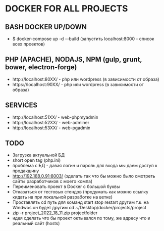 # DOCKER FOR ALL PROJECTS

## BASH DOCKER UP/DOWN
- $ docker-compose up -d --build (запустить localhost:8000 - список всех проектов)

## PHP (APACHE), NODAJS, NPM (gulp, grunt, bower, electron-forge)
- http://localhost:80XX/ - php или wordpress (в зависимости от образа)
- https://localhost:90XX/ - php или wordpress (в зависимости от образа)

## SERVICES
- http://localhost:51XX/ - web-phpmyadmin
- http://localhost:52XX/ - web-adminer
- http://localhost:53XX/ - web-pgadmin

## TODO
- Загрузка актуальной БД
- short open tag (php.ini)
- проблема с БД - давая логин и пароль для входа мы даем доступ к продакшину
- http://192.168.0.91:8003/ (зделать так что бы можно было смотреть сайты разработчиков с моего компа)
- Переименовать проект в Docker с большой буквы
- Отказаться от тестовых стендов (продумать как можно ссылку кидать на при локальной разработке на ветке)
- Проставлять cd путь для команд start stop restart другим т.к. на Windwos он будет другим cd ~/Desktop/docker/projects/project
- zip -r project_2022_18_11.zip projectfolder
- идея сделать что бы проект октывался по тому, же адресу что и реальный сайт (hosts)
